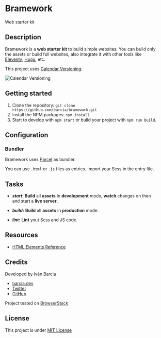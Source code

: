 # Bramework
Web starter kit

## Description
Bramework is a **web starter kit** to build simple websites. You can build only the assets or build full websites, also integrate it with other tools like [Eleventy](https://www.11ty.io), [Hugo](https://gohugo.io), etc.

This project uses [Calendar Versioning](http://calver.org).

![Calendar Versioning](https://img.shields.io/badge/CALVER-YY.0M.MICRO-22bfda)

## Getting started
1. Clone the repository: `git clone https://github.com/barcia/bramework.git`
2. Install the NPM packages: `npm install`
3. Start to develop with `npm start` or build your project with `npm run build`.

## Configuration
### Bundler
Bramework uses [Parcel](https://parceljs.org) as bundler.

You can use `.html` or `.js` files as entries. Import your Scss in the entry file.

## Tasks
* ***start***: **Build** all **assets** in **development** mode, **watch** changes on then and start a **live server**.

* ***build*:** **Build** all **assets** in **production** mode.

* ***lint*:** **Lint** yout Scss and JS code.


## Resources
* [HTML Elements Reference](https://developer.mozilla.org/en-US/docs/Web/HTML/Element)

## Credits
Developed by Iván Barcia
* [barcia.dev](https://barcia.dev)
* [Twitter](http://www.twitter.com/bartzia)
* [GitHub](http://www.github.com/barcia)

Project tested on [BrowserStack](https://www.browserstack.com/)



## License
This project is under [MIT License](https://github.com/barcia/bramework/blob/master/LICENSE)
